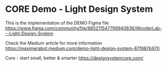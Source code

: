 # CORE Demo - Light Design System
This is the implementation of the DEMO Figma file https://www.figma.com/community/file/885211547799940836/WonderLab---Light-Design-System

Check the Medium article for more information https://maximerabot.medium.com/demo-light-design-system-87f887b970

Core - start small, better & smarter
https://designsystemcore.com/
